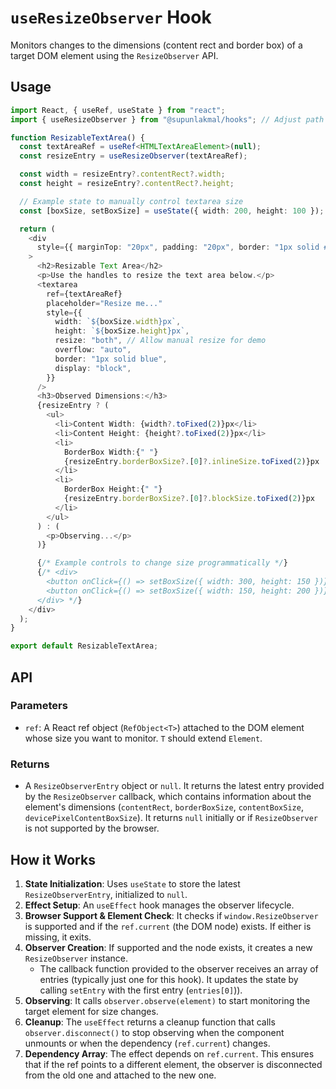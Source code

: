 # `useResizeObserver` Hook

Monitors changes to the dimensions (content rect and border box) of a target DOM element using the `ResizeObserver` API.

## Usage

```typescript
import React, { useRef, useState } from "react";
import { useResizeObserver } from "@supunlakmal/hooks"; // Adjust path

function ResizableTextArea() {
  const textAreaRef = useRef<HTMLTextAreaElement>(null);
  const resizeEntry = useResizeObserver(textAreaRef);

  const width = resizeEntry?.contentRect?.width;
  const height = resizeEntry?.contentRect?.height;

  // Example state to manually control textarea size
  const [boxSize, setBoxSize] = useState({ width: 200, height: 100 });

  return (
    <div
      style={{ marginTop: "20px", padding: "20px", border: "1px solid #ccc" }}
    >
      <h2>Resizable Text Area</h2>
      <p>Use the handles to resize the text area below.</p>
      <textarea
        ref={textAreaRef}
        placeholder="Resize me..."
        style={{
          width: `${boxSize.width}px`,
          height: `${boxSize.height}px`,
          resize: "both", // Allow manual resize for demo
          overflow: "auto",
          border: "1px solid blue",
          display: "block",
        }}
      />
      <h3>Observed Dimensions:</h3>
      {resizeEntry ? (
        <ul>
          <li>Content Width: {width?.toFixed(2)}px</li>
          <li>Content Height: {height?.toFixed(2)}px</li>
          <li>
            BorderBox Width:{" "}
            {resizeEntry.borderBoxSize?.[0]?.inlineSize.toFixed(2)}px
          </li>
          <li>
            BorderBox Height:{" "}
            {resizeEntry.borderBoxSize?.[0]?.blockSize.toFixed(2)}px
          </li>
        </ul>
      ) : (
        <p>Observing...</p>
      )}

      {/* Example controls to change size programmatically */}
      {/* <div>
        <button onClick={() => setBoxSize({ width: 300, height: 150 })}>Set Size 1</button>
        <button onClick={() => setBoxSize({ width: 150, height: 200 })}>Set Size 2</button>
      </div> */}
    </div>
  );
}

export default ResizableTextArea;
```

## API

### Parameters

- `ref`: A React ref object (`RefObject<T>`) attached to the DOM element whose size you want to monitor. `T` should extend `Element`.

### Returns

- A `ResizeObserverEntry` object or `null`. It returns the latest entry provided by the `ResizeObserver` callback, which contains information about the element's dimensions (`contentRect`, `borderBoxSize`, `contentBoxSize`, `devicePixelContentBoxSize`). It returns `null` initially or if `ResizeObserver` is not supported by the browser.

## How it Works

1.  **State Initialization**: Uses `useState` to store the latest `ResizeObserverEntry`, initialized to `null`.
2.  **Effect Setup**: An `useEffect` hook manages the observer lifecycle.
3.  **Browser Support & Element Check**: It checks if `window.ResizeObserver` is supported and if the `ref.current` (the DOM node) exists. If either is missing, it exits.
4.  **Observer Creation**: If supported and the node exists, it creates a new `ResizeObserver` instance.
    - The callback function provided to the observer receives an array of entries (typically just one for this hook). It updates the state by calling `setEntry` with the first entry (`entries[0]`)).
5.  **Observing**: It calls `observer.observe(element)` to start monitoring the target element for size changes.
6.  **Cleanup**: The `useEffect` returns a cleanup function that calls `observer.disconnect()` to stop observing when the component unmounts or when the dependency (`ref.current`) changes.
7.  **Dependency Array**: The effect depends on `ref.current`. This ensures that if the ref points to a different element, the observer is disconnected from the old one and attached to the new one.
